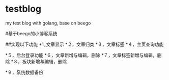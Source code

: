 # testblog
my test blog with golang, base on beego

#基于beego的小博客系统

##实现以下功能
*1, 文章显示
*２，文章归类
*３，文章标签
*４，主页查询功能

*５，后台登录功能
*６，文章新增与编辑，删除
*７，文章标签新增与编辑，删除
*８，板块新增与编辑，删除

*９，系统数据备份
